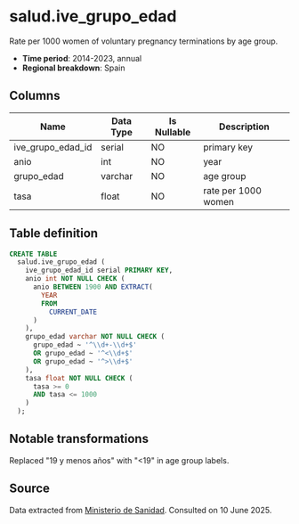 # salud.ive_grupo_edad

Rate per 1000 women of voluntary pregnancy terminations by age group.

- **Time period**: 2014-2023, annual
- **Regional breakdown**: Spain

## Columns

| Name | Data Type | Is Nullable | Description |
| --- | --- | --- | --- |
| ive_grupo_edad_id | serial | NO | primary key |
| anio | int | NO | year |
| grupo_edad | varchar | NO | age group |
| tasa | float | NO | rate per 1000 women |

## Table definition

```sql
CREATE TABLE
  salud.ive_grupo_edad (
    ive_grupo_edad_id serial PRIMARY KEY,
    anio int NOT NULL CHECK (
      anio BETWEEN 1900 AND EXTRACT(
        YEAR
        FROM
          CURRENT_DATE
      )
    ),
    grupo_edad varchar NOT NULL CHECK (
      grupo_edad ~ '^\\d+-\\d+$'
      OR grupo_edad ~ '^<\\d+$'
      OR grupo_edad ~ '^>\\d+$'
    ),
    tasa float NOT NULL CHECK (
      tasa >= 0
      AND tasa <= 1000
    )
  );
```

## Notable transformations
Replaced "19 y menos años" with "<19" in age group labels.

## Source
Data extracted from <a href="https://www.sanidad.gob.es/areas/promocionPrevencion/embarazo/datosEstadisticos.htm#Tabla1" target="_blank">Ministerio de Sanidad</a>. 
Consulted on 10 June 2025.
